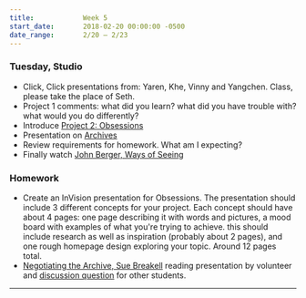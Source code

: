 ```yaml
---
title:            Week 5
start_date:       2018-02-20 00:00:00 -0500
date_range:       2/20 – 2/23
---
```


### Tuesday, Studio

- Click, Click presentations from: Yaren, Khe, Vinny and Yangchen. Class, please take the place of Seth.
- Project 1 comments: what did you learn? what did you have trouble with? what would you do differently?
- Introduce [Project 2: Obsessions](/projects/obsessions)
- Presentation on [Archives](/assets/lectures/lecture4-archives.pdf)
- Review requirements for homework. What am I expecting?
- Finally watch [John Berger, Ways of Seeing](https://www.youtube.com/watch?v=0pDE4VX_9Kk)

### Homework
- Create an InVision presentation for Obsessions. The presentation should include 3 different concepts for your project. Each concept should have about 4 pages: one page describing it with words and pictures, a mood board with examples of what you're trying to achieve. this should include research as well as inspiration (probably about 2 pages), and one rough homepage design exploring your topic. Around 12 pages total.
- [Negotiating the Archive, Sue Breakell](http://www.tate.org.uk/download/file/fid/7288) reading presentation by volunteer and [discussion question](https://docs.google.com/document/d/1INK3o5mo5eSZrryAf0ItaZ7Yz4f3yDxJsE-mfCI8q0I/edit?usp=sharing) for other students.

---
